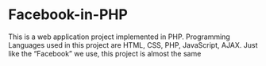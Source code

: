 # Facebook-in-PHP
This is a web application project implemented in PHP. Programming Languages used in this project are HTML, CSS, PHP, JavaScript, AJAX. Just like the “Facebook” we use, this project is almost the same

